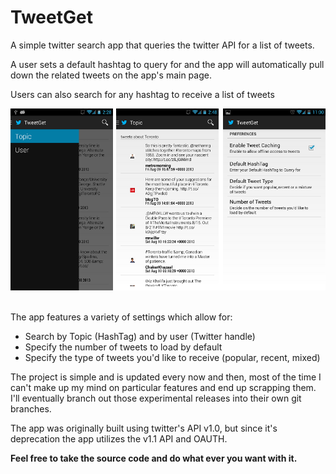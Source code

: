 TweetGet
========

A simple twitter search app that queries the twitter API for a list of tweets.

A user sets a default hashtag to query for and the app will automatically pull down the related tweets on the app's main page.

Users can also search for any hashtag to receive a list of tweets

![Alt text](/25flow.png "Optional title")



</br>
The app features a variety of settings which allow for:
<ul>
<li>Search by Topic (HashTag) and by user (Twitter handle)</li>
<li>Specify the number of tweets to load by default</li>
<li>Specify the type of tweets you'd like to receive (popular, recent, mixed)</li>
</ul>





The project is simple and is updated every now and then, most of the time I can't make up my mind on particular features and end up scrapping them. 
I'll eventually branch out those experimental releases into their own git branches.


The app was originally built using twitter's API v1.0, but since it's deprecation the app utilizes 
the v1.1 API and OAUTH.

<b>Feel free to take the source code and do what ever you want with it.</b>
